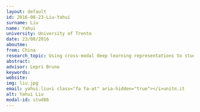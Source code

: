 ```yaml
---
layout: default 
id: 2016-08-23-Liu-Yahui
surname: Liu
name: Yahui
university: University of Trento
date: 23/08/2016
aboutme: 
from: China
research_topic: Using cross-modal deep learning representations to study human societies 
abstract: 
advisor: Lepri Bruno
keywords: 
website: 
img: liu.jpg
email: yahui.liu<i class="fa fa-at" aria-hidden="true"></i>unitn.it
alt: Yahui Liu
modal-id: stud86
---
```

